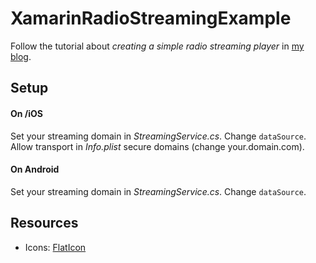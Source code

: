 # XamarinRadioStreamingExample
Follow the tutorial about _creating a simple radio streaming player_ in [my blog](https://ilanolkies.github.io/post/Xamarin-Radio-Streaming-Player).

## Setup
#### On /iOS
Set your streaming domain in _StreamingService.cs_. Change `dataSource`.
Allow transport in _Info.plist_ secure domains (change your.domain.com).

#### On Android
Set your streaming domain in _StreamingService.cs_. Change `dataSource`.

## Resources
- Icons: [FlatIcon](https://www.flaticon.com/packs/music)
